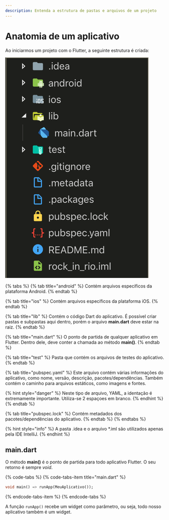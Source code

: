 ```yaml
---
description: Entenda a estrutura de pastas e arquivos de um projeto
---
```


# Anatomia de um aplicativo

Ao iniciarmos um projeto com o Flutter, a seguinte estrutura é criada:

![Estrutura de um projeto em Flutter](../.gitbook/assets/captura-de-tela-2019-07-27-03.31.03.png)

{% tabs %}
{% tab title="android" %}
Contém arquivos específicos da plataforma Android.
{% endtab %}

{% tab title="ios" %}
Contém arquivos específicos da plataforma iOS.
{% endtab %}

{% tab title="lib" %}
Contém o código Dart do aplicativo. É possível criar pastas e subpastas aqui dentro, porém o arquivo **main.dart** deve estar na raiz. 
{% endtab %}

{% tab title="main.dart" %}
O ponto de partida de qualquer aplicativo em Flutter. Dentro dele, deve conter a chamada ao método **main\(\)**.
{% endtab %}

{% tab title="test" %}
Pasta que contém os arquivos de testes do aplicativo.
{% endtab %}

{% tab title="pubspec.yaml" %}
Este arquivo contém várias informações do aplicativo, como nome, versão, descrição, pacotes/dependências. Também contém o caminho para arquivos estáticos, como imagens e fontes.

{% hint style="danger" %}
Neste tipo de arquivo, YAML, a identação é extremamente importante. Utiliza-se 2 espaçoes em branco.
{% endhint %}
{% endtab %}

{% tab title="pubspec.lock" %}
Contém metadados dos pacotes/dependências do aplicativo.
{% endtab %}
{% endtabs %}

{% hint style="info" %}
A pasta .idea e o arquivo \*.iml são utilizados apenas pela IDE IntelliJ.
{% endhint %}

## main.dart

O método **main\(\)** é o ponto de partida para todo aplicativo Flutter. O seu retorno é sempre _void_.

{% code-tabs %}
{% code-tabs-item title="main.dart" %}
```dart
void main() => runApp(MeuAplicativo());
```
{% endcode-tabs-item %}
{% endcode-tabs %}

A função `runApp()` recebe um widget como parâmetro, ou seja, todo nosso aplicativo também é um widget. 

